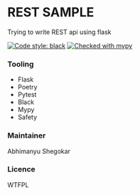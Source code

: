 # REST SAMPLE
Trying to write REST api using flask

[![Code style: black](https://img.shields.io/badge/code%20style-black-000000.svg)](https://github.com/ambv/black)
[![Checked with mypy](http://www.mypy-lang.org/static/mypy_badge.svg)](http://mypy-lang.org/)

### Tooling
- Flask
- Poetry
- Pytest
- Black
- Mypy
- Safety

### Maintainer
Abhimanyu Shegokar

### Licence
WTFPL